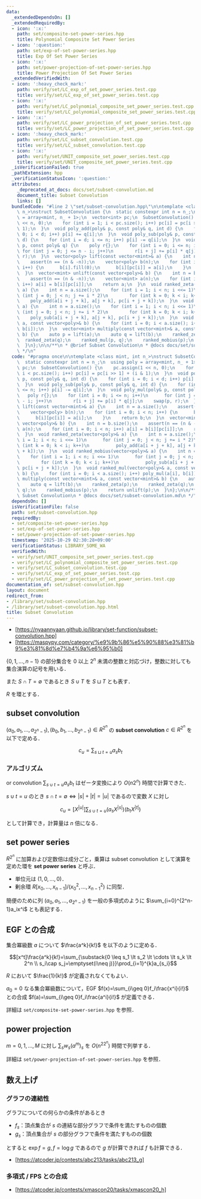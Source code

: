 ```yaml
---
data:
  _extendedDependsOn: []
  _extendedRequiredBy:
  - icon: ':x:'
    path: set/composite-set-power-series.hpp
    title: Polynomial Composite Set Power Series
  - icon: ':question:'
    path: set/exp-of-set-power-series.hpp
    title: Exp Of Set Power Series
  - icon: ':x:'
    path: set/power-projection-of-set-power-series.hpp
    title: Power Projection Of Set Power Series
  _extendedVerifiedWith:
  - icon: ':heavy_check_mark:'
    path: verify/set/LC_exp_of_set_power_series.test.cpp
    title: verify/set/LC_exp_of_set_power_series.test.cpp
  - icon: ':x:'
    path: verify/set/LC_polynomial_composite_set_power_series.test.cpp
    title: verify/set/LC_polynomial_composite_set_power_series.test.cpp
  - icon: ':x:'
    path: verify/set/LC_power_projection_of_set_power_series.test.cpp
    title: verify/set/LC_power_projection_of_set_power_series.test.cpp
  - icon: ':heavy_check_mark:'
    path: verify/set/LC_subset_convolution.test.cpp
    title: verify/set/LC_subset_convolution.test.cpp
  - icon: ':x:'
    path: verify/set/UNIT_composite_set_power_series.test.cpp
    title: verify/set/UNIT_composite_set_power_series.test.cpp
  _isVerificationFailed: true
  _pathExtension: hpp
  _verificationStatusIcon: ':question:'
  attributes:
    _deprecated_at_docs: docs/set/subset-convolution.md
    document_title: Subset Convolution
    links: []
  bundledCode: "#line 2 \"set/subset-convolution.hpp\"\n\ntemplate <class mint, int\
    \ n_>\nstruct SubsetConvolution {\n  static constexpr int n = n_;\n  using poly\
    \ = array<mint, n_ + 1>;\n  vector<int> pc;\n  SubsetConvolution() {\n    pc.assign(1\
    \ << n, 0);\n    for (int i = 1; i < pc.size(); i++) pc[i] = pc[i >> 1] + (i &\
    \ 1);\n  }\n  void poly_add(poly& p, const poly& q, int d) {\n    for (int i =\
    \ 0; i < d; i++) p[i] += q[i];\n  }\n  void poly_sub(poly& p, const poly& q, int\
    \ d) {\n    for (int i = d; i <= n; i++) p[i] -= q[i];\n  }\n  void poly_mul(poly&\
    \ p, const poly& q) {\n    poly r{};\n    for (int i = 0; i <= n; i++)\n     \
    \ for (int j = 0; j <= n - i; j++)\n        r[i + j] += p[i] * q[j];\n    swap(p,\
    \ r);\n  }\n  vector<poly> lift(const vector<mint>& a) {\n    int n = a.size();\n\
    \    assert(n == (n & -n));\n    vector<poly> b(n);\n    for (int i = 0; i < n;\
    \ i++) {\n      b[i].fill(0);\n      b[i][pc[i]] = a[i];\n    }\n    return b;\n\
    \  }\n  vector<mint> unlift(const vector<poly>& b) {\n    int n = b.size();\n\
    \    assert(n == (n & -n));\n    vector<mint> a(n);\n    for (int i = 0; i < n;\
    \ i++) a[i] = b[i][pc[i]];\n    return a;\n  }\n  void ranked_zeta(vector<poly>&\
    \ a) {\n    int n = a.size();\n    for (int i = 1; i < n; i <<= 1)\n      for\
    \ (int j = 0; j < n; j += i * 2)\n        for (int k = 0; k < i; k++)\n      \
    \    poly_add(a[i + j + k], a[j + k], pc[i + j + k]);\n  }\n  void ranked_mobius(vector<poly>&\
    \ a) {\n    int n = a.size();\n    for (int i = 1; i < n; i <<= 1)\n      for\
    \ (int j = 0; j < n; j += i * 2)\n        for (int k = 0; k < i; k++)\n      \
    \    poly_sub(a[i + j + k], a[j + k], pc[i + j + k]);\n  }\n  void ranked_mul(vector<poly>&\
    \ a, const vector<poly>& b) {\n    for (int i = 0; i < a.size(); i++) poly_mul(a[i],\
    \ b[i]);\n  }\n  vector<mint> multiply(const vector<mint>& a, const vector<mint>&\
    \ b) {\n    auto p = lift(a);\n    auto q = lift(b);\n    ranked_zeta(p);\n  \
    \  ranked_zeta(q);\n    ranked_mul(p, q);\n    ranked_mobius(p);\n    return unlift(p);\n\
    \  }\n};\n\n/**\n * @brief Subset Convolution\n * @docs docs/set/subset-convolution.md\n\
    \ */\n"
  code: "#pragma once\n\ntemplate <class mint, int n_>\nstruct SubsetConvolution {\n\
    \  static constexpr int n = n_;\n  using poly = array<mint, n_ + 1>;\n  vector<int>\
    \ pc;\n  SubsetConvolution() {\n    pc.assign(1 << n, 0);\n    for (int i = 1;\
    \ i < pc.size(); i++) pc[i] = pc[i >> 1] + (i & 1);\n  }\n  void poly_add(poly&\
    \ p, const poly& q, int d) {\n    for (int i = 0; i < d; i++) p[i] += q[i];\n\
    \  }\n  void poly_sub(poly& p, const poly& q, int d) {\n    for (int i = d; i\
    \ <= n; i++) p[i] -= q[i];\n  }\n  void poly_mul(poly& p, const poly& q) {\n \
    \   poly r{};\n    for (int i = 0; i <= n; i++)\n      for (int j = 0; j <= n\
    \ - i; j++)\n        r[i + j] += p[i] * q[j];\n    swap(p, r);\n  }\n  vector<poly>\
    \ lift(const vector<mint>& a) {\n    int n = a.size();\n    assert(n == (n & -n));\n\
    \    vector<poly> b(n);\n    for (int i = 0; i < n; i++) {\n      b[i].fill(0);\n\
    \      b[i][pc[i]] = a[i];\n    }\n    return b;\n  }\n  vector<mint> unlift(const\
    \ vector<poly>& b) {\n    int n = b.size();\n    assert(n == (n & -n));\n    vector<mint>\
    \ a(n);\n    for (int i = 0; i < n; i++) a[i] = b[i][pc[i]];\n    return a;\n\
    \  }\n  void ranked_zeta(vector<poly>& a) {\n    int n = a.size();\n    for (int\
    \ i = 1; i < n; i <<= 1)\n      for (int j = 0; j < n; j += i * 2)\n        for\
    \ (int k = 0; k < i; k++)\n          poly_add(a[i + j + k], a[j + k], pc[i + j\
    \ + k]);\n  }\n  void ranked_mobius(vector<poly>& a) {\n    int n = a.size();\n\
    \    for (int i = 1; i < n; i <<= 1)\n      for (int j = 0; j < n; j += i * 2)\n\
    \        for (int k = 0; k < i; k++)\n          poly_sub(a[i + j + k], a[j + k],\
    \ pc[i + j + k]);\n  }\n  void ranked_mul(vector<poly>& a, const vector<poly>&\
    \ b) {\n    for (int i = 0; i < a.size(); i++) poly_mul(a[i], b[i]);\n  }\n  vector<mint>\
    \ multiply(const vector<mint>& a, const vector<mint>& b) {\n    auto p = lift(a);\n\
    \    auto q = lift(b);\n    ranked_zeta(p);\n    ranked_zeta(q);\n    ranked_mul(p,\
    \ q);\n    ranked_mobius(p);\n    return unlift(p);\n  }\n};\n\n/**\n * @brief\
    \ Subset Convolution\n * @docs docs/set/subset-convolution.md\n */"
  dependsOn: []
  isVerificationFile: false
  path: set/subset-convolution.hpp
  requiredBy:
  - set/composite-set-power-series.hpp
  - set/exp-of-set-power-series.hpp
  - set/power-projection-of-set-power-series.hpp
  timestamp: '2025-10-29 02:30:28+09:00'
  verificationStatus: LIBRARY_SOME_WA
  verifiedWith:
  - verify/set/UNIT_composite_set_power_series.test.cpp
  - verify/set/LC_polynomial_composite_set_power_series.test.cpp
  - verify/set/LC_subset_convolution.test.cpp
  - verify/set/LC_exp_of_set_power_series.test.cpp
  - verify/set/LC_power_projection_of_set_power_series.test.cpp
documentation_of: set/subset-convolution.hpp
layout: document
redirect_from:
- /library/set/subset-convolution.hpp
- /library/set/subset-convolution.hpp.html
title: Subset Convolution
---
```

- [https://nyaannyaan.github.io/library/set-function/subset-convolution.hpp]
- [https://maspypy.com/category/%e9%9b%86%e5%90%88%e3%81%b9%e3%81%8d%e7%b4%9a%e6%95%b0]

$\{0,1,\dots,n-1\}$ の部分集合を $0$ 以上 $2^n$ 未満の整数と対応づけ，整数に対しても集合演算の記号を用いる．

また $S\cap T =\emptyset$ であるとき $S\cup T$ を $S\sqcup T$ とも表す．

$R$ を環とする．

## subset convolution

$(a_0,a_1,\dots,a_{2^n-1}),(b_0,b_1,\dots,b_{2^n-1})\in R^{2^n}$ の **subset convolution** $c\in R^{2^n}$ を以下で定める．

$$c_u=\sum_{s\sqcup t=u}a_sb_t$$

### アルゴリズム

or convolution $\sum_{s\cup t=u}a_sb_t$ はゼータ変換により $O(n2^n)$ 時間で計算できた．

$s\cup t=u$ のとき $s\cap t=\emptyset\iff |s|+|t|=|u|$ であるので変数 $X$ に対し

$$c_u=[X^{|u|}]\sum_{s\cup t=u}(a_sX^{|s|})(b_tX^{|t|})$$

として計算でき，計算量は $n$ 倍になる．

## set power series

$R^{2^n}$ に加算および定数倍は成分ごと，乗算は subset convolution として演算を定めた環を **set power series** と呼ぶ．

- 単位元は $(1,0,\dots,0)$．
- 剰余環 $R[x_0,\dots,x_{n-1}]/(x_0^2,\dots,x_{n-1}^2)$ に同型．

簡便のために列 $(a_0,a_1,\dots,a_{2^n-1})$ を一般の多項式のように $\sum_{i=0}^{2^n-1}a_ix^i$ とも表記する．

## EGF との合成

集合冪級数 $a$ について $\frac{a^k}{k!}$ を以下のように定める．

$$[x^t]\frac{a^k}{k!}=\sum_{\substack{0 \leq s_1 \lt s_2 \lt \cdots \lt s_k \lt 2^n \\ s_i\cap s_j=\emptyset(i\neq j)}}\prod_{i=1}^{k}a_{s_i}$$

$R$ において $\frac{1}{k!}$ が定義されなくてもよい．

$a_0=0$ なる集合冪級数について，EGF $f(x)=\sum_{i\geq 0}f_i\frac{x^i}{i!}$ との合成 $f(a)=\sum_{i\geq 0}f_i\frac{a^i}{i!}$ が定義できる．

詳細は `set/composite-set-power-series.hpp` を参照．

## power projection

$m=0,1,\dots,M$ に対し $\sum_{s}w_s(a^m)_s$ を $O(n^22^n)$ 時間で列挙する．

詳細は `set/power-projection-of-set-power-series.hpp` を参照．

## 数え上げ

### グラフの連結性

グラフについての何らかの条件があるとき

- $f_s$：頂点集合が $s$ の連結な部分グラフで条件を満たすものの個数
- $g_s$：頂点集合が $s$ の部分グラフで条件を満たすものの個数

とすると $\exp f=g, f=\log g$ であるので $g$ が計算できれば $f$ も計算できる．

- [https://atcoder.jp/contests/abc213/tasks/abc213_g]

### 多項式 / FPS との合成

- [https://atcoder.jp/contests/xmascon20/tasks/xmascon20_h]

